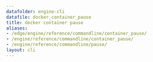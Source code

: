 ```yaml
---
datafolder: engine-cli
datafile: docker_container_pause
title: docker container pause
aliases:
- /edge/engine/reference/commandline/container_pause/
- /engine/reference/commandline/container_pause/
- /engine/reference/commandline/pause/
layout: cli
---
```


<!--
This page is automatically generated from Docker's source code. If you want to
suggest a change to the text that appears here, open a ticket or pull request
in the source repository on GitHub:

https://github.com/docker/cli
-->
